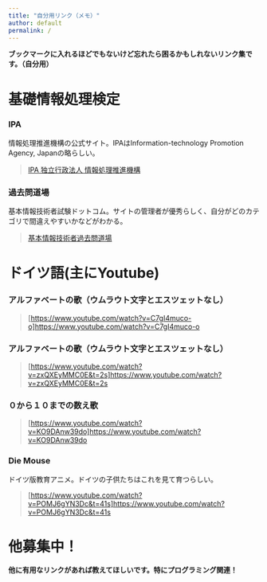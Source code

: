 ```yaml
---
title: "自分用リンク（メモ）"
author: default
permalink: /
---
```


**ブックマークに入れるほどでもないけど忘れたら困るかもしれないリンク集です。（自分用）**

# 基礎情報処理検定
### IPA
情報処理推進機構の公式サイト。IPAはInformation-technology Promotion Agency, Japanの略らしい。
> [IPA 独立行政法人 情報処理推進機構](https://www.ipa.go.jp/index.html)

### 過去問道場
基本情報技術者試験ドットコム。サイトの管理者が優秀らしく、自分がどのカテゴリで間違えやすいかなどがわかる。
> [基本情報技術者過去問道場](https://www.fe-siken.com/fekakomon.php)


# ドイツ語(主にYoutube)
### アルファベートの歌（ウムラウト文字とエスツェットなし）
> [https://www.youtube.com/watch?v=C7gI4muco-o]https://www.youtube.com/watch?v=C7gI4muco-o

### アルファベートの歌（ウムラウト文字とエスツェットなし）
> [https://www.youtube.com/watch?v=zxQXEyMMC0E&t=2s]https://www.youtube.com/watch?v=zxQXEyMMC0E&t=2s

### ０から１０までの数え歌
> [https://www.youtube.com/watch?v=KO9DAnw39do]https://www.youtube.com/watch?v=KO9DAnw39do

### Die Mouse
ドイツ版教育アニメ。ドイツの子供たちはこれを見て育つらしい。
> [https://www.youtube.com/watch?v=POMJ6gYN3Dc&t=41s]https://www.youtube.com/watch?v=POMJ6gYN3Dc&t=41s

# 他募集中！
**他に有用なリンクがあれば教えてほしいです。特にプログラミング関連！**
